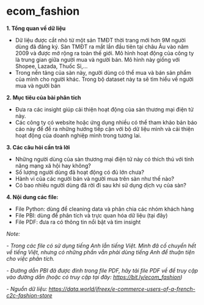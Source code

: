 # ecom_fashion
**1. Tổng quan về dữ liệu**
- Dữ liệu được cắt nhỏ từ một sản TMĐT thời trang mới hơn 9M người dùng đã đăng ký. Sàn TMĐT ra mắt lần đầu tiên tại châu Âu vào năm 2009 và được mở rộng ra toàn thế giới. Mô hình hoạt động của công ty là trung gian giữa người mua và người bán. Mô hình này giống với Shopee, Lazada, Thuốc Sỉ,…
- Trong nền tảng của sàn này, người dùng có thể mua và bán sản phẩm của mình cho người khác. Trong bộ dataset này ta sẽ tìm hiểu về người mua và người bán

**2. Mục tiêu của bài phân tích**
- Đưa ra các insight giúp cải thiện hoạt động của sàn thương mại điện tử này.
- Các công ty có website hoặc ứng dụng nhiều có thể tham khảo bản báo cáo này để đề ra những hướng tiếp cận với bộ dữ liệu mình và cải thiện hoạt động của doanh nghiệp mình trong tương lai.

**3. Các câu hỏi cần trả lời**
- Những người dùng của sàn thương mại điện tử này có thích thú với tính năng mạng xã hội hay không?
- Số lượng người dùng đã hoạt động có đủ lớn chưa?
- Hành vi của các người bán và người mua trên sàn như thế nào?
- Có bao nhiêu người dùng đã rời đi sau khi sử dụng dịch vụ của sàn?

**4. Nội dung các file:**
- File Python: dùng để cleaning data và phân chia các nhóm khách hàng
- File PBI: dùng để phân tích và trực quan hóa dữ liệu (tại đây)
- File PDF: đưa ra có thông tin nổi bật và tìm insight

_Note:_

_- Trong các file có sử dụng tiếng Anh lẫn tiếng Việt. Mình đã cố chuyển hết về tiếng Việt, nhưng có những phần vẫn phải dùng tiếng Anh để thuận tiện cho việc phân tích._

_- Đường dẫn PBI đã được đính trong file PDF, hãy tải file PDF về để truy cập vào đường dẫn (hoặc có truy cập tại đây: https://bit.ly/ecom_fashion)_

_- Nguổn dữ liệu: https://data.world/jfreex/e-commerce-users-of-a-french-c2c-fashion-store_
